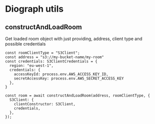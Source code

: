 # Diograph utils

## constructAndLoadRoom

Get loaded room object with just providing, address, client type and possible credentials

```
const roomClientType = "S3Client";
const address = "s3://my-bucket-name/my-room"
const credentials: S3ClientCredentials = {
  region: "eu-west-1",
  credentials: {
    accessKeyId: process.env.AWS_ACCESS_KEY_ID,
    secretAccessKey: process.env.AWS_SECRET_ACCESS_KEY
  },
}

const room = await constructAndLoadRoom(address, roomClientType, {
  S3Client: {
    clientConstructor: S3Client,
    credentials,
  },
});
```
